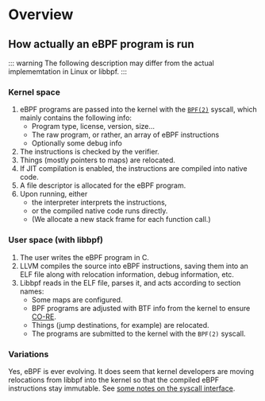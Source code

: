 # Overview

## How actually an eBPF program is run

::: warning
The following description may differ from the actual implememtation in Linux or libbpf.
:::

### Kernel space
1. eBPF programs are passed into the kernel with the [`BPF(2)`](./user/syscall.md) syscall,
   which mainly contains the following info:
   - Program type, license, version, size...
   - The raw program, or rather, an array of eBPF instructions
   - Optionally some debug info
2. The instructions is checked by the verifier.
3. Things (mostly pointers to maps) are relocated.
4. If JIT compilation is enabled, the instructions are compiled into native code.
5. A file descriptor is allocated for the eBPF program.
6. Upon running, either
   - the interpreter interprets the instructions,
   - or the compiled native code runs directly.
   - (We allocate a new stack frame for each function call.)

### User space (with libbpf)

1. The user writes the eBPF program in C.
2. LLVM compiles the source into eBPF instructions,
   saving them into an ELF file along with relocation information, debug information, etc.
3. Libbpf reads in the ELF file, parses it, and acts according to section names:
   - Some maps are configured.
   - BPF programs are adjusted with BTF info from the kernel to ensure [CO-RE](https://nakryiko.com/posts/bpf-portability-and-co-re/).
   - Things (jump destinations, for example) are relocated.
   - The programs are submitted to the kernel with the `BPF(2)` syscall.

### Variations

Yes, eBPF is ever evolving.
It does seem that kernel developers are moving relocations from libbpf into the kernel
so that the compiled eBPF instructions stay immutable.
See [some notes on the syscall interface](./user/syscall.md#bpf-prog-load).
